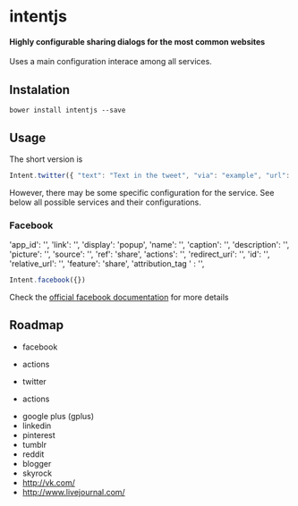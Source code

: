 intentjs
========

#### Highly configurable sharing dialogs for the most common websites

Uses a main configuration interace among all services.


Instalation
-----------

    bower install intentjs --save


Usage
-----

The short version is
```javascript
Intent.twitter({ "text": "Text in the tweet", "via": "example", "url": "http://example.com" });
```

However, there may be some specific configuration for the service.
See below all possible services and their configurations.


### Facebook

'app_id': '',
'link': '',
'display': 'popup',
'name': '',
'caption': '',
'description': '',
'picture': '',
'source': '',
'ref': 'share',
'actions': '',
'redirect_uri': '',
'id': '',
'relative_url': '',
'feature': 'share',
'attribution_tag ' : '',

```javascript
Intent.facebook({})
```

Check the [official facebook documentation](https://developers.facebook.com/docs/sharing/reference/feed-dialog#params) for more details


## Roadmap

* facebook
 - actions
* twitter
 - actions
* google plus (gplus)
* linkedin
* pinterest
* tumblr
* reddit
* blogger
* skyrock
* http://vk.com/
* http://www.livejournal.com/
